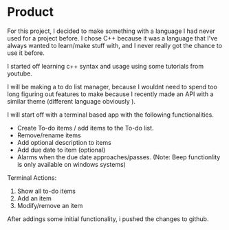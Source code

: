 # Product

For this project, I decided to make something with a language I had never used for a project before. I chose C++ because it was a language that I've always wanted to learn/make stuff with, and I never really got the chance to use it before. 

I started off learning c++ syntax and usage using some tutorials from youtube.   

I will be making a to do list manager, because I wouldnt need to spend too long figuring out features to make because I recently made an API with a similar theme (different language obviously ).  

I will start off with a terminal based app with the following functionalities. 

- Create To-do items / add items to the To-do list.
- Remove/rename items
- Add optional description to items
- Add due date to item (optional)
- Alarms when the due date approaches/passes.  (Note: Beep functionlity is only available on windows systems)

Terminal Actions:
1. Show all to-do items
3. Add an item
2. Modify/remove an item

After addings some initial functionality, i pushed the changes to github.

